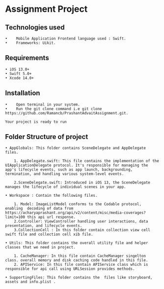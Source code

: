 
# Assignment Project


## Technologies used

    •    Mobile Application Frontend language used : Swift.
    •    Frameworks: Uikit.
    
## Requirements 

    • iOS 13.0+
    • Swift 5.0+
    • Xcode 14.0+

## Installation

    •    Open terminal in your system.
    •    Run the git clone command i.e git clone https://github.com/Ramancb/PrashantAdvaitAssignment.git.
    
    Your project is ready to run


## Folder Structure of project

    • AppGlobals: This folder contains SceneDelegate and AppDelegate files.
    
        1. AppDelegate.swift: This file contains the implementation of the UIApplicationDelegate protocol. It's responsible for managing the app's lifecycle events, such as app launch, backgrounding, termination, and handling various system-level events.
           
        2.SceneDelegate.swift: Introduced in iOS 13, the SceneDelegate manages the lifecycle of individual scenes in your app.
       
    • Workspace : Contain the following files.
    
        1. Model: ImageListModel conforms to the Codable protocol, enabling  decoding of data from https://acharyaprashant.org/api/v2/content/misc/media-coverages?limit=100 this api url response.
        2.Controller: ViewController handling user interactions, data presentation, and lifecycle events.
        3.CollectionCell : In this folder contain collection view cell swift file and collection cell xib file.
    
    • Utils: This folder contains the overall utility file and helper classes that we need in project.
    
        1. CacheManager: In this file contain CacheManager singelton class. overall memory and disk caching code handled in this file.
        2. APIService: In this file contain APIService class which is responsible for api call using URLSession provides methods.
    
    • SupportingFiles: This folder contains the  files like storyboard, assets and info.plist .


